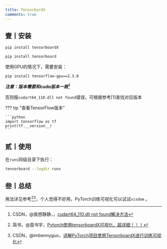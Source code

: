 ```yaml
---
title: TensorbordX
comments: true
---
```


## 壹丨安装

```bash
pip install tensorboardX
```

```bash
pip install tensorboard
```

使用GPU的情况下，需要安装：

```bash
pip install tensorflow-gpu==2.3.0
```

***注意：版本需要和cuda版本一致[^1]***

否则报`cudart64_110.dll not found`错误，可根据参考[1]查找对应版本

??? tip "查看TensorFlow版本"

	```python
	import tensorflow as tf
	print(tf.__version__)
	```


## 贰丨使用

在`runs`同级目录下执行：

```bash
tensorboard --logdir runs
```

## 叁丨总结

用法详见参考[^2][^3]，个人觉得不好用，PyTorch训练可视化可以试试`visdom` 。



[^1]: CSDN，@我想静静，，[cudart64_110.dll not found解决方法](https://blog.csdn.net/weixin_42764932/article/details/113038416)
[^2]: 简书，@苗书宇，[Pytorch使用tensorboardX可视化。超详细！！！](https://www.jianshu.com/p/46eb3004beca)
[^3]: CSDN，@imbennyguo，[详解PyTorch项目使用TensorboardX进行训练可视化](https://blog.csdn.net/bigbennyguo/article/details/87956434)

